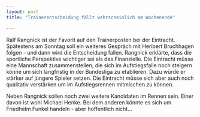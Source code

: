 ```yaml
---
layout: post
title: "Trainerentscheidung fällt wahrscheinlich am Wochenende"

---
```


Ralf Rangnick ist der Favorit auf den Trainerposten bei der Eintracht. Spätestens am Sonntag soll ein weiteres Gespräch mit Heribert Bruchhagen folgen - und dann wird die Entscheidung fallen. Rangnick erklärte, dass die sportliche Perspektive wichtiger sei als das Finanzielle. Die Eintracht müsse eine Mannschaft zusammenstellen, die sich im Aufstiegsfalle noch steigern könne um sich langfristig in der Bundesliga zu etablieren. Dazu würde er stärker auf jüngere Spieler setzen. Die Eintracht müsse sich aber auch noch qualitativ verstärken um im Aufstiegsrennen mitmischen zu können.

Neben Rangnick sollen noch zwei weitere Kandidaten im Rennen sein. Einer davon ist wohl Michael Henke. Bei dem anderen könnte es sich um Friedhelm Funkel handeln - aber hoffentlich nicht...
